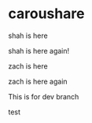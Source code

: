 # caroushare

shah is here

shah is here again!

zach is here

zach is here again

This is for dev branch

test
